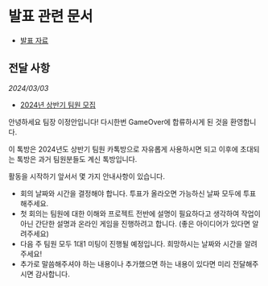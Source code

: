 # 발표 관련 문서

- [발표 자료](./2024%20H1%20Team%20Recruitment/GG%20팀원%20모집%20최종.pdf)

## 전달 사항

*2024/03/03*

- [2024년 상반기 팀원 모집](./2024%20H1%20Team%20Recruitment/팀원%20모집%20계획서.md)

안녕하세요 팀장 이정안입니다!
다시한번 GameOver에 합류하시게 된 것을 환영합니다.

이 톡방은 2024년도 상반기 팀원 카톡방으로 자유롭게 사용하시면 되고 이후에 초대되는 톡방은 과거 팀원분들도 계신 톡방입니다.

활동을 시작하기 앞서서 몇 가지 안내사항이 있습니다.

- 회의 날짜와 시간을 결정해야 합니다. 투표가 올라오면 가능하신 날짜 모두에 투표해주세요.
- 첫 회의는 팀원에 대한 이해와 프로젝트 전반에 설명이 필요하다고 생각하여 작업이 아닌 간단한 설명과 온라인 게임을 진행하려고 합니다. (좋은 아이디어가 있다면 알려주세요)
- 다음 주 팀원 모두 1대1 미팅이 진행될 예정입니다. 희망하시는 날짜와 시간을 알려주세요!
- 추가로 말씀해주셔야 하는 내용이나 추가했으면 하는 내용이 있다면 미리 전달해주시면 감사합니다.